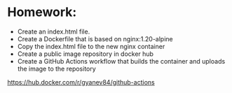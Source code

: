 # Homework:

- Create an index.html file.
- Create a Dockerfile that is based on nginx:1.20-alpine
- Copy the index.html file to the new nginx container
- Create a public image repository in docker hub
- Create a GitHub Actions workflow that builds the container and uploads the image to the repository

https://hub.docker.com/r/gyanev84/github-actions
